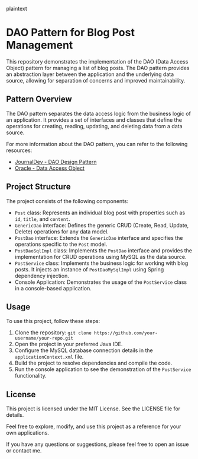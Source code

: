 plaintext
# DAO Pattern for Blog Post Management

This repository demonstrates the implementation of the DAO (Data Access Object) pattern for managing a list of blog posts. The DAO pattern provides an abstraction layer between the application and the underlying data source, allowing for separation of concerns and improved maintainability.

## Pattern Overview

The DAO pattern separates the data access logic from the business logic of an application. It provides a set of interfaces and classes that define the operations for creating, reading, updating, and deleting data from a data source.

For more information about the DAO pattern, you can refer to the following resources:
- [JournalDev - DAO Design Pattern](https://www.journaldev.com/16813/dao-design-pattern)
- [Oracle - Data Access Object](https://www.oracle.com/java/technologies/dataaccessobject.html)

## Project Structure

The project consists of the following components:

- `Post` class: Represents an individual blog post with properties such as `id`, `title`, and `content`.
- `GenericDao` interface: Defines the generic CRUD (Create, Read, Update, Delete) operations for any data model.
- `PostDao` interface: Extends the `GenericDao` interface and specifies the operations specific to the `Post` model.
- `PostDaoSqlImpl` class: Implements the `PostDao` interface and provides the implementation for CRUD operations using MySQL as the data source.
- `PostService` class: Implements the business logic for working with blog posts. It injects an instance of `PostDaoMySqlImpl` using Spring dependency injection.
- Console Application: Demonstrates the usage of the `PostService` class in a console-based application.

## Usage

To use this project, follow these steps:

1. Clone the repository: `git clone https://github.com/your-username/your-repo.git`
2. Open the project in your preferred Java IDE.
3. Configure the MySQL database connection details in the `applicationContext.xml` file.
4. Build the project to resolve dependencies and compile the code.
5. Run the console application to see the demonstration of the `PostService` functionality.

## License

This project is licensed under the MIT License. See the LICENSE file for details.

Feel free to explore, modify, and use this project as a reference for your own applications.

If you have any questions or suggestions, please feel free to open an issue or contact me.
